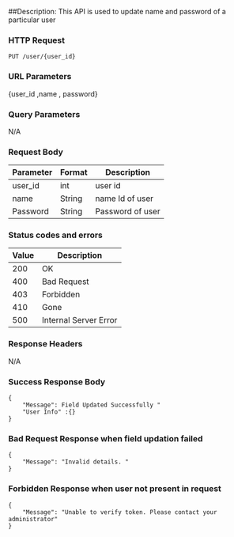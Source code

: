 ##Description: This API is used to update name and password of a particular user

### HTTP Request
`PUT /user/{user_id}  `

### URL Parameters
{user_id ,name , password}

### Query Parameters
N/A


### Request Body
| Parameter | Format | Description                                |
|-----------|--------|--------------------------------------------|
| user_id   | int    | user id                                    |
| name      | String | name Id of user                            |
| Password  | String | Password of user                           |  


### Status codes and errors
| Value | Description           |
|-------|-----------------------|
| 200   | OK                    |
| 400   | Bad Request           |
| 403   | Forbidden             |
| 410   | Gone                  |
| 500   | Internal Server Error |

### Response Headers
N/A

### Success Response Body
```
{
    "Message": Field Updated Successfully "
    "User Info" :{}
}
```

### Bad Request Response when field updation failed
```
{
    "Message": "Invalid details. "
}
```

### Forbidden Response when user not present in request
```
{
    "Message": "Unable to verify token. Please contact your administrator"
}
```
